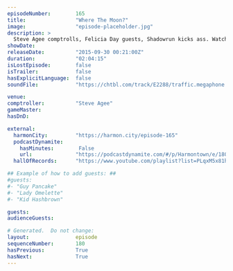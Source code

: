 ```yaml
---
episodeNumber:        165
title:                "Where The Moon?"
image:                "episode-placeholder.jpg"
description: >
  Steve Agee comptrolls, Felicia Day guests, Shadowrun kicks ass. Watch the video at harmontown.com/live!
showDate:             
releaseDate:          "2015-09-30 00:21:00Z"
duration:             "02:04:15"
isLostEpisode:        false
isTrailer:            false
hasExplicitLanguage:  false
soundFile:            "https://chtbl.com/track/E2288/traffic.megaphone.fm/STA7721272978.mp3?updated=1561161087"

venue:                
comptroller:          "Steve Agee"
gameMaster:           
hasDnD:               

external:
  harmonCity:         "https://harmon.city/episode-165"
  podcastDynamite:
    hasMinutes:        False
    url:              "https://podcastdynamite.com/#/p/Harmontown/e/180/165"
  hallOfRecords:      "https://www.youtube.com/playlist?list=PLqxM5x81hNOaMLIffK2PzWoQ8AAsppLle"

## Example of how to add guests: ##
#guests:
#- "Guy Pancake"
#- "Lady Omelette"
#- "Kid Hashbrown"

guests:
audienceGuests:

# Generated.  Do not change:
layout:               episode
sequenceNumber:       180
hasPrevious:          True
hasNext:              True
---
```


<!-- The episode description will be rendered here -->
<!-- Add your content below here -->

